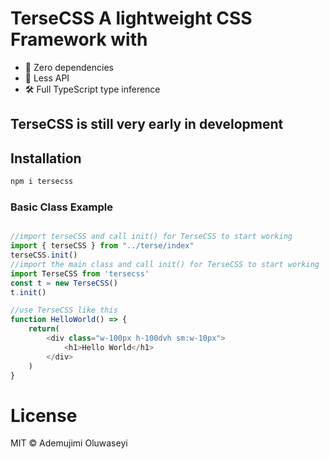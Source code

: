 
# TerseCSS A lightweight CSS Framework with
- 🚀 Zero dependencies
- 🔌 Less API
- 🛠️ Full TypeScript type inference

## TerseCSS is still very early in development

## Installation

```bash
npm i tersecss
```

### Basic Class Example
```javascript

//import terseCSS and call init() for TerseCSS to start working
import { terseCSS } from "../terse/index"
terseCSS.init()
//import the main class and call init() for TerseCSS to start working
import TerseCSS from 'tersecss'
const t = new TerseCSS()
t.init()

//use TerseCSS like this
function HelloWorld() => {
    return(
        <div class="w-100px h-100dvh sm:w-10px">
            <h1>Hello World</h1>
        </div>
    )
}
```
# License

MIT © Ademujimi Oluwaseyi